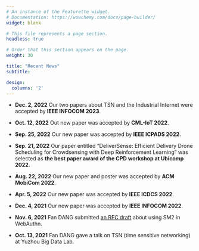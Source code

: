 ```yaml
---
# An instance of the Featurette widget.
# Documentation: https://wowchemy.com/docs/page-builder/
widget: blank

# This file represents a page section.
headless: true

# Order that this section appears on the page.
weight: 30

title: "Recent News"
subtitle:

design:
  columns: '2'
---
```


-   **Dec. 2, 2022**
    Our two papers about TSN and the Industrial Internet were accepted by **IEEE INFOCOM 2023**.

-   **Oct. 12, 2022**
    Out new paper was accepted by **CML-IoT 2022**.

-   **Sep. 25, 2022**
    Our new paper was accepted by **IEEE ICPADS 2022**.

-   **Sep. 21, 2022**
    Our paper entitled “DeliverSense: Efficient Delivery Drone Scheduling for Crowdsensing with Deep Reinforcement Learning” was selected as **the best paper award of the CPD workshop at Ubicomp 2022**.

-   **Aug. 22, 2022**
    Our new paper and poster was accepted by **ACM MobiCom 2022**.

-   **Apr. 5, 2022**
    Our new paper was accepted by **IEEE ICDCS 2022**.

-   **Dec. 4, 2021**
    Our new paper was accepted by **IEEE INFOCOM 2022**.

-   **Nov. 6, 2021**
    Fan DANG submitted [an RFC draft](https://datatracker.ietf.org/doc/draft-dang-webauthn-sm2/) about using SM2 in WebAuthn.

-   **Oct. 13, 2021**
    Fan DANG gave a talk on TSN (time sensitive networking) at Yuzhou Big Data Lab.
